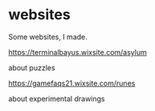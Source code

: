 # websites

Some websites, I made.

https://terminalbayus.wixsite.com/asylum

about puzzles

https://gamefaqs21.wixsite.com/runes

about experimental drawings
